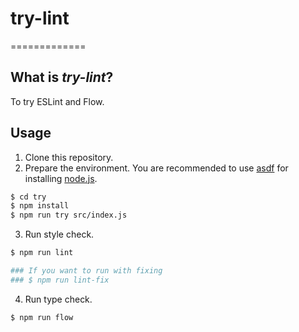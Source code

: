 # try-lint
=============

## What is *try-lint*?

To try ESLint and Flow.

## Usage

1. Clone this repository.
2. Prepare the environment. You are recommended to use [asdf](https://github.com/asdf-vm/asdf) for installing [node.js](https://nodejs.org/en/).
```bash
$ cd try
$ npm install
$ npm run try src/index.js
```
3. Run style check.
```bash
$ npm run lint

### If you want to run with fixing
### $ npm run lint-fix
```
4. Run type check.
```bash
$ npm run flow
```
